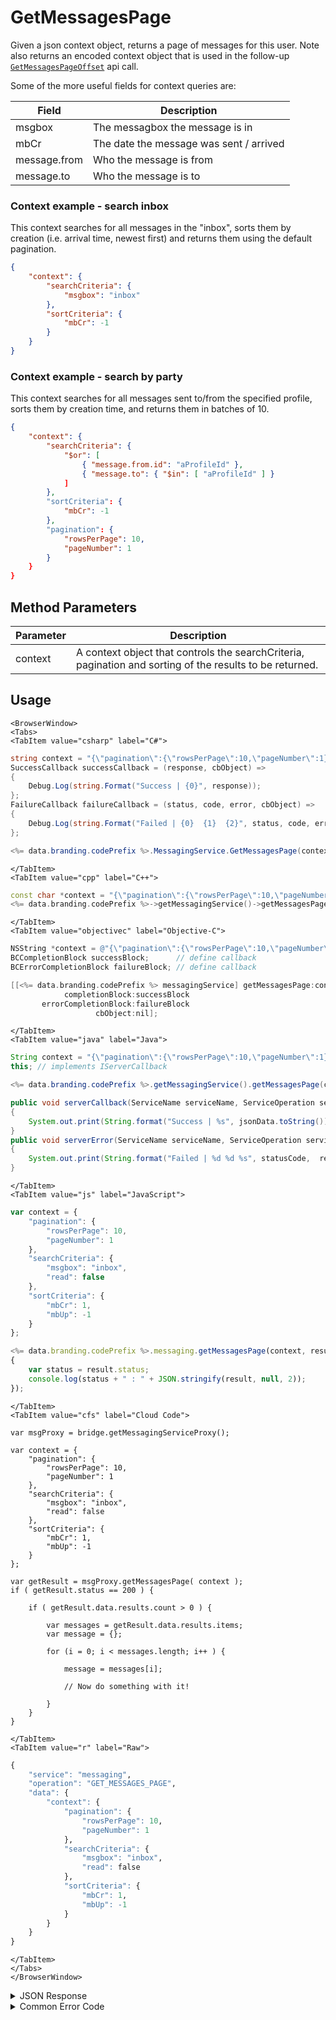 # GetMessagesPage

Given a json context object, returns a page of messages for this user. Note also returns an encoded context object that is used in the follow-up <code>[GetMessagesPageOffset](/api/capi/messaging/getmessagespageoffset)</code> api call.

Some of the more useful fields for context queries are:

| Field        | Description                             |
| ------------ | --------------------------------------- |
| msgbox       | The messagbox the message is in         |
| mbCr         | The date the message was sent / arrived |
| message.from | Who the message is from                 |
| message.to   | Who the message is to                   |

### Context example - search inbox

This context searches for all messages in the "inbox", sorts them by creation (i.e. arrival time, newest first) and returns them using the default pagination.

```json
{
    "context": {
        "searchCriteria": {
            "msgbox": "inbox"
        },
        "sortCriteria": {
            "mbCr": -1
        }
    }
}
```

### Context example - search by party

This context searches for all messages sent to/from the specified profile, sorts them by creation time, and returns them in batches of 10.

```json
{
    "context": {
        "searchCriteria": {
            "$or": [
                { "message.from.id": "aProfileId" },
                { "message.to": { "$in": [ "aProfileId" ] }
            ]
        },
        "sortCriteria": {
            "mbCr": -1
        },
        "pagination": {
            "rowsPerPage": 10,
            "pageNumber": 1
        }
    }
}
```

<PartialServop service_name="messaging" operation_name="GET_MESSAGES_PAGE" />

## Method Parameters

| Parameter | Description                                                                                              |
| --------- | -------------------------------------------------------------------------------------------------------- |
| context   | A context object that controls the searchCriteria, pagination and sorting of the results to be returned. |

## Usage

```mdx-code-block
<BrowserWindow>
<Tabs>
<TabItem value="csharp" label="C#">
```

```csharp
string context = "{\"pagination\":{\"rowsPerPage\":10,\"pageNumber\":1},\"searchCriteria\":{\"msgbox\":\"inbox\",\"read\":false},\"sortCriteria\":{\"mbCr\":1,\"mbUp\":-1}}";
SuccessCallback successCallback = (response, cbObject) =>
{
    Debug.Log(string.Format("Success | {0}", response));
};
FailureCallback failureCallback = (status, code, error, cbObject) =>
{
    Debug.Log(string.Format("Failed | {0}  {1}  {2}", status, code, error));
};

<%= data.branding.codePrefix %>.MessagingService.GetMessagesPage(context, successCallback, failureCallback);
```

```mdx-code-block
</TabItem>
<TabItem value="cpp" label="C++">
```

```cpp
const char *context = "{\"pagination\":{\"rowsPerPage\":10,\"pageNumber\":1},\"searchCriteria\":{\"msgbox\":\"inbox\",\"read\":false},\"sortCriteria\":{\"mbCr\":1,\"mbUp\":-1}}";
<%= data.branding.codePrefix %>->getMessagingService()->getMessagesPage(context, this);
```

```mdx-code-block
</TabItem>
<TabItem value="objectivec" label="Objective-C">
```

```objectivec
NSString *context = @"{\"pagination\":{\"rowsPerPage\":10,\"pageNumber\":1},\"searchCriteria\":{\"msgbox\":\"inbox\",\"read\":false},\"sortCriteria\":{\"mbCr\":1,\"mbUp\":-1}}";
BCCompletionBlock successBlock;      // define callback
BCErrorCompletionBlock failureBlock; // define callback

[[<%= data.branding.codePrefix %> messagingService] getMessagesPage:context
            completionBlock:successBlock
       errorCompletionBlock:failureBlock
                   cbObject:nil];
```

```mdx-code-block
</TabItem>
<TabItem value="java" label="Java">
```

```java
String context = "{\"pagination\":{\"rowsPerPage\":10,\"pageNumber\":1},\"searchCriteria\":{\"msgbox\":\"inbox\",\"read\":false},\"sortCriteria\":{\"mbCr\":1,\"mbUp\":-1}}";
this; // implements IServerCallback

<%= data.branding.codePrefix %>.getMessagingService().getMessagesPage(context, this);

public void serverCallback(ServiceName serviceName, ServiceOperation serviceOperation, JSONObject jsonData)
{
    System.out.print(String.format("Success | %s", jsonData.toString()));
}
public void serverError(ServiceName serviceName, ServiceOperation serviceOperation, int statusCode, int reasonCode, String jsonError)
{
    System.out.print(String.format("Failed | %d %d %s", statusCode,  reasonCode, jsonError.toString()));
}
```

```mdx-code-block
</TabItem>
<TabItem value="js" label="JavaScript">
```

```javascript
var context = {
    "pagination": {
        "rowsPerPage": 10,
        "pageNumber": 1
    },
    "searchCriteria": {
        "msgbox": "inbox",
        "read": false
    },
    "sortCriteria": {
        "mbCr": 1,
        "mbUp": -1
    }
};

<%= data.branding.codePrefix %>.messaging.getMessagesPage(context, result =>
{
	var status = result.status;
	console.log(status + " : " + JSON.stringify(result, null, 2));
});
```

```mdx-code-block
</TabItem>
<TabItem value="cfs" label="Cloud Code">
```

```cfscript
var msgProxy = bridge.getMessagingServiceProxy();

var context = {
    "pagination": {
        "rowsPerPage": 10,
        "pageNumber": 1
    },
    "searchCriteria": {
        "msgbox": "inbox",
        "read": false
    },
    "sortCriteria": {
        "mbCr": 1,
        "mbUp": -1
    }
};

var getResult = msgProxy.getMessagesPage( context );
if ( getResult.status == 200 ) {

    if ( getResult.data.results.count > 0 ) {

        var messages = getResult.data.results.items;
        var message = {};

        for (i = 0; i < messages.length; i++ ) {

            message = messages[i];

            // Now do something with it!

        }
    }
}
```

```mdx-code-block
</TabItem>
<TabItem value="r" label="Raw">
```

```r
{
	"service": "messaging",
	"operation": "GET_MESSAGES_PAGE",
	"data": {
		"context": {
			"pagination": {
				"rowsPerPage": 10,
				"pageNumber": 1
			},
			"searchCriteria": {
				"msgbox": "inbox",
				"read": false
			},
			"sortCriteria": {
				"mbCr": 1,
				"mbUp": -1
			}
		}
	}
}
```

```mdx-code-block
</TabItem>
</Tabs>
</BrowserWindow>
```

<details>
<summary>JSON Response</summary>

```json
{
    "data": {
        "context": "eyJzZWFyY2hDcml0ZXJpYSI6e30sInNvcnRDcml0ZXJpYSI6eyJtYkNyIjoxLCJtYlVwIjotMX0sInBhZ2luYXRpb24iOnsicm93c1BlclBhZ2UiOjEwLCJwYWdlTnVtYmVyIjoxLCJkb0NvdW50IjpmYWxzZSwic2tpcFJlY291bnQiOmZhbHNlfSwib3B0aW9ucyI6bnVsbCwicmVzdWx0Q291bnQiOjJ9",
        "results": {
            "count": 2,
            "page": 1,
            "items": [
                {
                    "mbVer": 1,
                    "mbUp": 1731088457811,
                    "read": false,
                    "msgCr": 1731088457661,
                    "msgVer": 1,
                    "mbCr": 1731088457811,
                    "msgId": "3c0bec30-f384-42a0-a051-06ca3c9d57fa",
                    "msgUp": 1731088457661,
                    "message": {
                        "from": {
                            "id": "5940bea5-6b56-4766-8fb0-bf709b6da4ae",
                            "name": "me"
                        },
                        "sentAt": 1731088457463,
                        "to": ["004df8e8-a746-4162-94fb-8915583f6f6c"],
                        "content": {
                            "subject": "Chat and messaging features are here!",
                            "text": "Check out the new chat and messaging features!"
                        }
                    },
                    "msgbox": "sent"
                },
                {
                    "mbVer": 1,
                    "mbUp": 1731260617490,
                    "read": false,
                    "msgCr": 1731260617419,
                    "msgVer": 1,
                    "mbCr": 1731260617490,
                    "msgId": "582d81bc-2cc6-4773-a4fe-e94edd0952f4",
                    "msgUp": 1731260617419,
                    "message": {
                        "from": {
                            "id": "004df8e8-a746-4162-94fb-8915583f6f6c",
                            "name": "other"
                        },
                        "sentAt": 1731260617404,
                        "to": ["5940bea5-6b56-4766-8fb0-bf709b6da4ae"],
                        "content": {
                            "subject": "send message to me!",
                            "text": "Check out the new chat and messaging features!"
                        }
                    },
                    "msgbox": "inbox"
                }
            ],
            "moreAfter": false,
            "moreBefore": false
        }
    },
    "status": 200
}
```

</details>

<details>
<summary>Common Error Code</summary>

### Status Codes

| Code  | Name                | Description                               |
| ----- | ------------------- | ----------------------------------------- |
| 40601 | FEATURE_NOT_ENABLED | Messaging feature is not enabled for app. |

</details>
